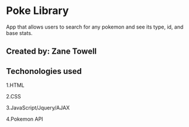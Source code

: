 # Poke Library

App that allows users to search for any pokemon and see its type, id, and base stats.  

## Created by: Zane Towell

## Techonologies used

1.HTML  

2.CSS  

3.JavaScript/Jquery/AJAX  

4.Pokemon API  
